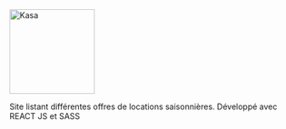 <img src="https://85m.fr/aureliej/kasa.jpg" width="150" alt="Kasa"/>

Site listant différentes offres de locations saisonnières.
Développé avec REACT JS et SASS
